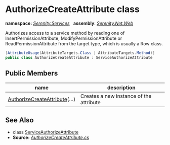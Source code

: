 # AuthorizeCreateAttribute class
**namespace:** *[Serenity.Services](../README.md#serenity.services-namespace)*   **assembly**: *[Serenity.Net.Web](../README.md)*

Authorizes access to a service method by reading one of InsertPermissionAttribute, ModifyPermissionAttribute or ReadPermissionAttribute from the target type, which is usually a Row class.

```csharp
[AttributeUsage(AttributeTargets.Class | AttributeTargets.Method)]
public class AuthorizeCreateAttribute : ServiceAuthorizeAttribute
```

## Public Members

| name | description |
| --- | --- |
| [AuthorizeCreateAttribute](AuthorizeCreateAttribute/AuthorizeCreateAttribute.md)(…) | Creates a new instance of the attribute |

## See Also

* class [ServiceAuthorizeAttribute](ServiceAuthorizeAttribute.md)
* **Source:** *[AuthorizeCreateAttribute.cs](https://github.com/serenity-is/Serenity/blob/master/src/Serenity.Net.Web/Mvc/AuthorizeCreateAttribute.cs)*